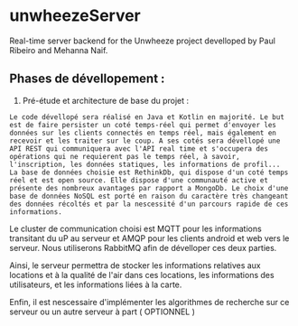 # unwheezeServer
Real-time server backend for the Unwheeze project develloped by Paul Ribeiro and Mehanna Naif.

## Phases de dévellopement :
  1. Pré-étude et architecture de base du projet :
    
    Le code dévellopé sera réalisé en Java et Kotlin en majorité. Le but est de faire persister un coté temps-réel qui permet d'envoyer les données sur les clients connectés en temps réel, mais également en recevoir et les traiter sur le coup. A ses cotés sera dévellopé une API REST qui communiquera avec l'API real time et s'occupera des opérations qui ne requierent pas le temps réel, à savoir, l'inscription, les données statiques, les informations de profil...
    La base de données choisie est RethinkDb, qui dispose d'un coté temps réel et est open source. Elle dispose d'une communauté active et présente des nombreux avantages par rapport a MongoDb. Le choix d'une base de données NoSQL est porté en raison du caractère très changeant des données récoltés et par la nescessité d'un parcours rapide de ces informations.
  Le cluster de communication choisi est MQTT pour les informations transitant du uP au serveur et AMQP pour les clients android et web vers le serveur. Nous utiliserons RabbitMQ afin de dévelloper ces deux parties.
  
  Ainsi, le serveur permettra de stocker les informations relatives aux locations et à la qualité de l'air dans ces locations, les informations des utilisateurs, et les informations liées à la carte.

Enfin, il est nescessaire d'implémenter les algorithmes de recherche sur ce serveur ou un autre serveur à part ( OPTIONNEL ) 
